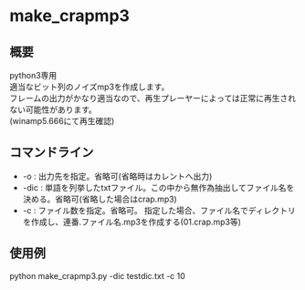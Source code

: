 make_crapmp3
============

概要
------------
python3専用  
適当なビット列のノイズmp3を作成します。  
フレームの出力がかなり適当なので、再生プレーヤーによっては正常に再生されない可能性があります。  
(winamp5.666にて再生確認)

コマンドライン
------------
* -o   : 出力先を指定。省略可(省略時はカレントへ出力)
* -dic : 単語を列挙したtxtファイル。この中から無作為抽出してファイル名を決める。省略可(省略した場合はcrap.mp3)
* -c   : ファイル数を指定。省略可。
指定した場合、ファイル名でディレクトリを作成し、連番.ファイル名.mp3を作成する(01.crap.mp3等)

使用例
------------
python make_crapmp3.py -dic testdic.txt -c 10

